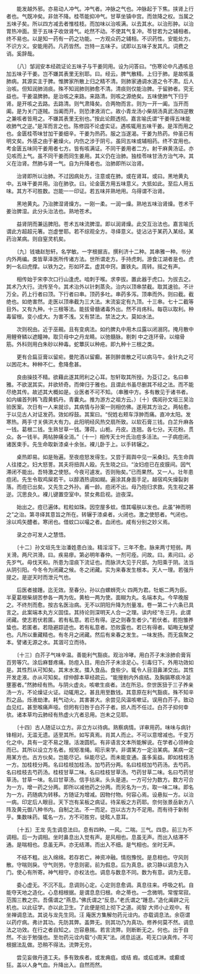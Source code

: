 <!-- { "loadSidebar": true } -->
　　能发越外邪。亦易动人冲气。冲气者。冲脉之气也。冲脉起于下焦。挟肾上行者也。气既冲矣。非敛不降。桂苓能抑冲气。甘草坐镇中宫。而敛降之权。当属之五味子矣。所以四方减去者惟桂枝。而加味以治咳满。以去其水。以治形肿。以治胃热冲面。至于五味子收敛肾气。屹然不动。不使其气复冲。苓甘若为之辅相者。终不易也。以是知一药有一药之功能。一方观众药之辅相。不识药性。安能处方。不识方义。安能用药。凡药皆然。岂特一五味子。试即以五味子发其凡。词费之诮。奚辞哉。

　　〔八〕邹润安本经疏证论五味子与干姜同用。设为问答曰。“伤寒论中凡遇咳总加五味子干姜。岂不嫌其表里无别耶。曰。经云。脾气散精。上归于肺。是故咳虽肺病。其源实主于脾。惟脾家所散上归之精不清。则肺家通调水道之令不肃。后人治咳。但知润肺消痰。殊不知润肺则肺愈不清。清痰则仅能治脾。于留肺者。究无益也。干姜温脾肺。是治咳之来路。来路清。则咳之源绝矣。五味使肺气下归于肾。是开咳之去路。去路清。则气肃降矣。合两物而言。则为一开一阖。当开而阖。是为关门逐贼。当阖而开。则恐津液消亡。故小青龙汤小柴胡汤真武汤四逆散之兼咳者皆用之。不嫌其表里无别也。”按此论颇透彻。嘉言喻氏谓“干姜得五味能收肺气之逆。”是浑而言之也。陈修园不论虚实证。遇咳辄用五味干姜。是浑而用之也。金匮桂苓味甘加干姜细辛。干姜为热药。服之当遂渴。干姜为热药。仲圣已有明文矣。外感之由于暑燥火。内伤之涉于阴亏。虽同五味或辅相药。终不宜用也。考金匮五味同干姜用者七方。皆有咳满证。不同干姜用者二方。射干麻黄汤证。亦见咳而上气。虽不同干姜而同生姜用。其义仍在治肺。独桂苓味甘汤方治气冲。其义在治肾。然肺与肾一气。自为升降者也。治肺即所以治肾。

　　治肾即所以治肺。不过因病处方。注意或在肺。或在肾耳。或曰。黑地黄丸中。五味干姜并用。治在肺欤。曰。论金匮方用五味意义。大抵如此。至后人用五味。其方不可胜数。岂能一一印证。若五味并熟地用。乌得谓不治肾。

　　黑地黄丸。乃治脾湿肾燥方。一刚一柔。一润一燥。熟地五味治肾燥。苍术干姜治脾湿。此分头治法也。熟地苍术。

　　益肾阴而兼运脾阳。苍术五味流脾湿。即以润肾燥。此交互治法也。嘉言喻氏谓此方超超元箸。岂虚誉耶。若不综观全方。寻绎意义。徒沾沾于某药入某经。某药治某病。则自窒灵机矣。

　　〔九〕钱塘赵恕轩。名学敏。一字根据吉。撰利济十二种。其串雅一种。书分内外两编。类皆草泽医所传诸方法。世所谓走方。手持虎刺。游食江湖者是也。虎刺一名曰虎撑。以铁为之。形如环盂。虚其中窍。置铁丸。周转。摇之有声。

　　相传始于宋李次口行山逢虎。啮刺于喉。求李拔。置此器于虎口。为拔去之。其术乃大行。流传至今。其术治外以针刺蒸灸。治内以顶串禁截。取其速验。不计万全。药上行者曰顶。下行者曰串。顶药多吐。串药多泻。顶串而外。则曰截。截绝也。如绝害然。走医以顶串截为三大法。末流妄定有九顶。十三串。七十二截等目外。又有九种。十三根等法。能拔骨髓诸毒外出。然不肖疡科。每窃以取利。种毒留根。变小成大。为害不浅。又有禁法。禁法之大。莫如水法。

　　次则祝由。近于巫觋。且有变病法。如约脾丸中用木瓜露以闭溺窍。掩月散中用鲤脊鳞以遮瞳神。取贝母中之丹龙睛。以弛髓脉。剔刺 中之连环骨。以缩骨筋。外科则用白朱砂以种毒。蛇蕈灰以种疮。即九种十三根之类。

　　更有合扁豆膏以留疟。曼陀酒以留癫。甚则醉兽散之可以病马牛。金针丸之可以困花木。种种不仁。愈降愈甚。

　　良由操技不精。欲藉此遂其罔利之心耳。恕轩取其所授。为芟订之。名曰串雅。不欲泯其实。并欲矫奇。而俾归于雅也。且谓此书虽尽删其不经之法。而不能尽绝其传。故述其大概如是。业医者不可不知。（串雅中方。多有散见于诸书者。如内编首列韩飞霞黄鹤丹。青囊丸。推为游方之祖方云。）〔十〕偶阅孙文垣三吴治验医案。次日有一人来就诊。其病情与孙案一则相仿佛。遂用其方治之。两帖愈。于以见古人对证发药。效如桴鼓。其案曰。“倪姓右颊车浮肿而痛。直冲太阳。发寒热。两手寸关俱洪大有力。此阳明经风热交扇所致。以软石膏三钱。白芷升麻各一钱。葛根二钱。生熟甘草一钱。薄荷。山栀。丹皮。连翘。各七分。天花粉。贯众。各一钱半。两帖肿痛全消。”〔十一〕相传天士叶氏治痘多活法。一子病痘闭。诸医束手。先生命取新漆桌十余张。裸儿卧于上。以手转辗之。

　　桌热即易。如是殆遍。至夜痘怒发得生。又尝于肩舆中见一采桑妇。先生命舆人往搂之。妇大怒詈。其夫将扭舆人殴。先生晓之曰。“汝妇痘已在皮膜间。因气滞闭不能出。吾特激之使怒。今夜可遽发。否则殆矣。”已而果然。又一人。壮年患痘闭。先生令取鸡屎若干。以醇酒热调如糊。遍涂其身面手足。越宿鸡矢燥裂剥落。而痘已出矣。又先生之外孙。甫一龄。痘闭不出。母乃抱归求救。先生视之甚逆。沉思良久。裸儿键置空室中。禁女弗启视。迨夜深。

　　始出之。痘已遍体。粒粒如珠。因空屋多蚊。借其嘬肤以发也。此虽“神而明之”之治。第寻绎其意旨之所在。转辗于漆桌者。火闭也。激之使怒者。气闭也。涂以鸡矢醴者。寒闭也。借蚊口以嘬之者。血闭也。咸有分别之妙义焉。

　　录之亦可发人之慧悟。

　　〔十二〕孙文垣先生治潘姓患白浊。精淫淫下。三年不愈。脉来两寸短弱。两关滑。两尺洪滑。曰。疾易瘳。第必明年春仲。一剂可痊。问故。曰。素问曰。必先岁气。毋伐天和。所患为湿痰下流证也。而脉洪大见于尺部。为阳乘于阴。法当从阴引阳。今冬令为闭藏之候。冬之闭藏。实为来春发生根本。天人一理。若强升提之。是逆天时而泄元气也。

　　后医者接踵。迄无效。至春分。孙以白螺蛳壳火 四两为君。牡蛎二两为臣。半夏葛根柴胡苦参各一两为佐。黄柏一两为使。面糊为丸。名端本丸。今早晚服之。不终剂而愈。按古名医治病。无不以阴阳升降为剂量准。卷一第二十六条已具言之。此案端本丸方义固佳。其持论则深明天人合一之理。读内经“冬三月。此谓闭藏。使志若伏若匿。若有私意。若已有得。逆之则春生者少。”若伏者。若抱雏养蛰也。若匿者。若隐避踪迹也。若有私意者。恐败露也。若已有得者。韬晦无觖望也。凡所以重藏精也。有冬月之闭藏。然后有来春之发生。一味发扬。而无翕聚之本。譬诸无源之水。其涸可立而待。

　　〔十三〕白芥子气味辛温。善能利气豁痰。观治冷哮。用白芥子末涂肺俞膏肓百劳等穴。涂后麻瞀疼痛。防痘入目。用白芥子末涂足心。引毒归下。外用功效如是。其性烈从可知矣。其末水发。擂入食品。食些少。辄令人目泪鼻涕交出。其性开发走液。亦从可知矣。缪仲醇本草经疏云。“能搜剔内外痰结。及胸膈寒痰冷涎壅塞者。”然肺经有热。与阴火虚炎。咳嗽生痰者。法在所忌。奈世医狃于三子养亲汤一方。不论燥证火证。动辄用之。甚且用至数钱。其意原在利气豁痰。殊不知辛烈之品。烁液劫津。耗气动火。其害甚大。余尝见风温咳嗽证。误用白芥子。致动血见红。甚至喉痛声哑。但罔有归咎于白芥子者。损人而不任过。白芥子抑何幸欤。诸本草均云肺经有热虚火亢者忌用。岂未之见耶。

　　〔十四〕古人随证以立方。非立方以待病。熟察病情。详审用药。味味与病针锋相对。无滥无遗。适至其所。如写真焉。肖其人而止。不可以意增减也。千变万化之中。具有一定不易之理。活泼圆机。有非语言文本所能解说。在学者心领神会而已。其所以设立方名者。规矩准绳。昭示来学。非谓某方一定治某病。某病一定用某方也。古方伙矣。岂能尽记。纵能尽记。而未能变通。虽多奚益。即如桂枝汤一方。加桂枝分两。名曰桂枝加桂汤。加芍药分两。名曰桂枝加芍药汤。去芍药。名曰桂枝去芍药汤。桂枝甘草二味。名曰桂枝甘草汤。芍药甘草二味。名曰芍药甘草汤。甘草一味。名曰甘草汤。信手拈来。头头是道。一方可分为数方。数方可合为一方。增一药之分两。即所以减他药之分两。而另名为一方。取一味二味。即名为一方。药随病为转移。方随证为增减。因物付物。何容心焉。设悬拟一方。以治一病。印定后人眼目。天下岂有呆板之病证。待呆板之方药耶。奈何张景岳新方八阵及黄元御八种书内。自制之法。不一而足。岂以古方为不足用。而有待于新制乎。集数味药。辄名一方。方不可胜穷。徒眩人意耳。

　　〔十五〕王龙 先生调息法曰。息有四种。一风。二喘。三气。四息。前三为不调相。后一为调相。坐时鼻息出入觉有声。是风相也。息虽无声。而出入结滞不通。是喘相也。息虽无声。亦无结滞。而出入不细。是气相也。坐时无声。

　　不结不粗。出入绵绵。若存若亡。神资冲融。情抱豫悦。是息相也。守风则散。守喘则戾。守气则劳。守息则密。前为假息。后为真息。欲习静以调息为入门。使心有所寄。神气相守。亦权法也。调息与数息不同。数为有意。调为无意。

　　委心虚无。不沉不乱。息调则心定。心定则息愈调。真息往来。呼吸之机。自能夺天地之造化。心息相根据。是谓息息归根。命之蒂也。一念微明。常惺常寂。范围三教之宗。吾儒谓之“燕息。”佛氏谓之“反息。”老氏谓之“踵息。”造化阖辟之元机也。以此征学。亦以此卫生。了此便是彻上彻下之道。阅智 大师小止观中。有坐禅调息法。其说与龙先生同。汪 庵医方集解勿药元诠内。亦载调息法。余窃谓以药疗病。弗计其功。先防其弊。盖弊无。则其功乃为真功。修养何莫不然。调息法之功效。在行之者自知之。岂容悬揣。若言流弊。则断断无之。何也。出于自然。不出于勉强也。至勿药元诠内载“小周天”法。闭息运送。苟无口诀真传。不可根据法乱做。恐稍不得法。流弊无穷。

　　尝见妄做丹道工夫。多有致疾者。或发痈疽。或结 瘕。或疝或淋。或癫或狂。盖以人身气血。升降出入。自然而然。

